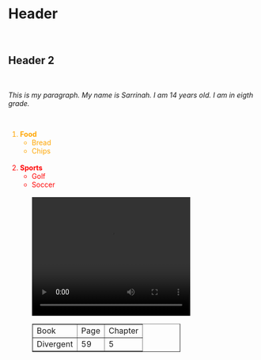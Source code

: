 <h1>Header</h1>
<br>
<h2>Header 2</h2>
<br>
<p><i>This is my paragraph. My name is Sarrinah. I am 14 years old. I am in eigth grade.</i></p>
<br>
<ol>
 <li style="color:Orange;"><b>Food</b>
<ul>
<li> Bread</li>
<li> Chips</li>
</ul>
</li>
 <br>
 <li style="color:Red;"><b>Sports</b>
<ul>
<li> Golf</li>
<li> Soccer</li>
 <br>
<video width="320" height="240" controls>
<source src="https://www.youtube.com/watch?v=ZfVapyLbXD0">
</video>
<br>
<table border="1" style="width: 300px">
 <tr>
  <td>Book</td>
  <td>Page</td>
  <td>Chapter</td>
 </tr>
 <tr>
  <td>Divergent</td>
  <td>59</td>
  <td>5</td>
 </tr>
